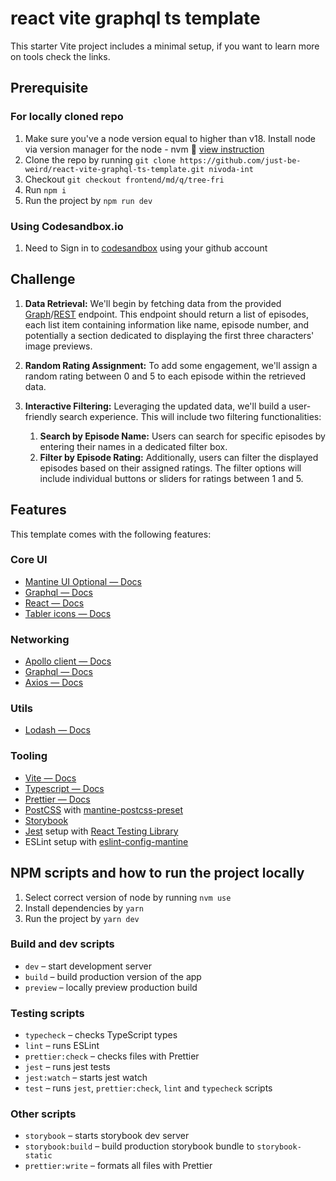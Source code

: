 # react vite graphql ts template

This starter Vite project includes a minimal setup, if you want to learn more on
tools check the links.

## Prerequisite

### For locally cloned repo

1. Make sure you've a node version equal to higher than v18. Install node via version manager for the node - nvm 🔗 [view instruction](https://github.com/nvm-sh/nvm)
2. Clone the repo by running `git clone https://github.com/just-be-weird/react-vite-graphql-ts-template.git nivoda-int`
3. Checkout `git checkout frontend/md/q/tree-fri`
4. Run `npm i`
5. Run the project by `npm run dev`

### Using Codesandbox.io

1. Need to Sign in to [codesandbox](https://codesandbox.io/) using your github account

## Challenge

1. **Data Retrieval:** We'll begin by fetching data from the provided [Graph](https://rickandmortyapi.com/documentation/#graphql)/[REST](https://rickandmortyapi.com/documentation/#rest) endpoint.
This endpoint should return a list of episodes, each list item containing information like name, episode number, and potentially a section dedicated to displaying the first three characters' image previews.

2. **Random Rating Assignment:** To add some engagement, we'll assign a random rating between 0 and 5 to each episode within the retrieved data.

3. **Interactive Filtering:** Leveraging the updated data, we'll build a user-friendly search experience. This will include two filtering functionalities:
   1. **Search by Episode Name:** Users can search for specific episodes by entering their names in a dedicated filter box.
   2. **Filter by Episode Rating:** Additionally, users can filter the displayed episodes based on their assigned ratings. The filter options will include individual buttons or sliders for ratings between 1 and 5.

## Features

This template comes with the following features:

### Core UI

- [Mantine UI Optional — Docs](https://mantine.dev/core/app-shell/)
- [Graphql — Docs](https://graphql.org/learn/)
- [React — Docs](https://react.dev/reference/react/)
- [Tabler icons — Docs](https://tabler-icons.io/)

### Networking

- [Apollo client — Docs](https://www.apollographql.com/docs/react/)
- [Graphql — Docs](https://graphql.org/learn/)
- [Axios — Docs](https://axios-http.com/docs/intro/)

### Utils

- [Lodash — Docs](https://lodash.com/docs/4.17.15/)

### Tooling

- [Vite — Docs](https://vitejs.dev/guide/)
- [Typescript — Docs](https://www.typescriptlang.org/docs/)
- [Prettier — Docs](https://prettier.io/docs/en/install/)
- [PostCSS](https://postcss.org/) with [mantine-postcss-preset](https://mantine.dev/styles/postcss-preset)
- [Storybook](https://storybook.js.org/)
- [Jest](https://jestjs.io/) setup with [React Testing Library](https://testing-library.com/docs/react-testing-library/intro)
- ESLint setup with [eslint-config-mantine](https://github.com/mantinedev/eslint-config-mantine)

## NPM scripts and how to run the project locally

1. Select correct version of node by running `nvm use`
2. Install dependencies by `yarn`
3. Run the project by `yarn dev`

### Build and dev scripts

- `dev` – start development server
- `build` – build production version of the app
- `preview` – locally preview production build

### Testing scripts

- `typecheck` – checks TypeScript types
- `lint` – runs ESLint
- `prettier:check` – checks files with Prettier
- `jest` – runs jest tests
- `jest:watch` – starts jest watch
- `test` – runs `jest`, `prettier:check`, `lint` and `typecheck` scripts

### Other scripts

- `storybook` – starts storybook dev server
- `storybook:build` – build production storybook bundle to `storybook-static`
- `prettier:write` – formats all files with Prettier
